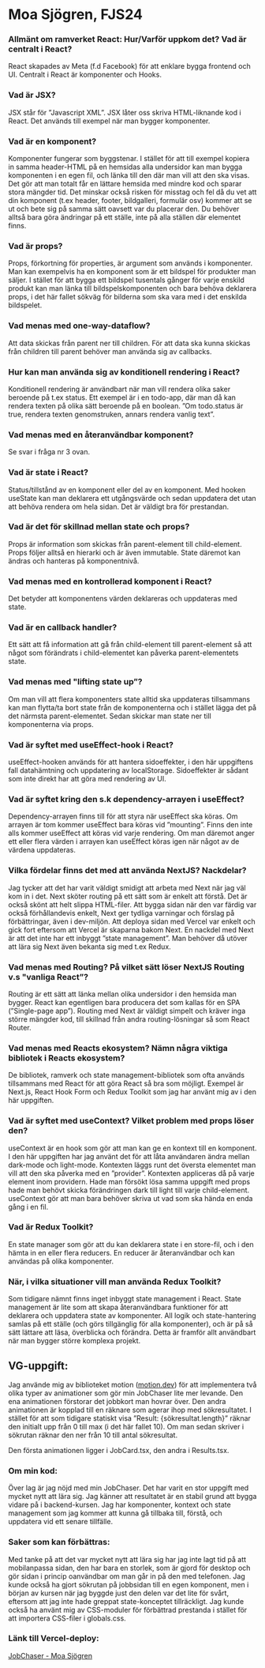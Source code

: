 # Moa Sjögren, FJS24

### Allmänt om ramverket React: Hur/Varför uppkom det? Vad är centralt i React?
React skapades av Meta (f.d Facebook) för att enklare bygga frontend och UI. Centralt i React är komponenter och Hooks.

### Vad är JSX?
JSX står för ”Javascript XML”. JSX låter oss skriva HTML-liknande kod i React. Det används till exempel när man bygger komponenter.  

### Vad är en komponent?
Komponenter fungerar som byggstenar. I stället för att till exempel kopiera in samma header-HTML på en hemsidas alla undersidor kan man bygga komponenten i en egen fil, och länka till den där man vill att den ska visas. Det gör att man totalt får en lättare hemsida med mindre kod och sparar stora mängder tid. Det minskar också risken för misstag och fel då du vet att din komponent (t.ex header, footer, bildgalleri, formulär osv) kommer att se ut och bete sig på samma sätt oavsett var du placerar den. Du behöver alltså bara göra ändringar på ett ställe, inte på alla ställen där elementet finns.

### Vad är props?
Props, förkortning för properties, är argument som används i komponenter. Man kan exempelvis ha en komponent som är ett bildspel för produkter man säljer. I stället för att bygga ett bildspel tusentals gånger för varje enskild produkt kan man länka till bildspelskomponenten och bara behöva deklarera props, i det här fallet sökväg för bilderna som ska vara med i det enskilda bildspelet.

### Vad menas med one-way-dataflow?
Att data skickas från parent ner till children. För att data ska kunna skickas från children till parent behöver man använda sig av callbacks.

### Hur kan man använda sig av konditionell rendering i React?
Konditionell rendering är användbart när man vill rendera olika saker beroende på t.ex status. Ett exempel är i en todo-app, där man då kan rendera texten på olika sätt beroende på en boolean. ”Om todo.status är true, rendera texten genomstruken, annars rendera vanlig text”.  

### Vad menas med en återanvändbar komponent?
Se svar i fråga nr 3 ovan. 

### Vad är state i React?
Status/tillstånd av en komponent eller del av en komponent. Med hooken useState kan man deklarera ett utgångsvärde och sedan uppdatera det utan att behöva rendera om hela sidan. Det är väldigt bra för prestandan.

### Vad är det för skillnad mellan state och props?
Props är information som skickas från parent-element till child-element. Props följer alltså en hierarki och är även immutable. State däremot kan ändras och hanteras på komponentnivå.

### Vad menas med en kontrollerad komponent i React?
Det betyder att komponentens värden deklareras och uppdateras med state.

### Vad är en callback handler?
Ett sätt att få information att gå från child-element till parent-element så att något som förändrats i child-elementet kan påverka parent-elementets state.

### Vad menas med "lifting state up”?
Om man vill att flera komponenters state alltid ska uppdateras tillsammans kan man flytta/ta bort state från de komponenterna och i stället lägga det på det närmsta parent-elementet. Sedan skickar man state ner till komponenterna via props.

### Vad är syftet med useEffect-hook i React?
useEffect-hooken används för att hantera sidoeffekter, i den här uppgiftens fall datahämtning och uppdatering av localStorage. Sidoeffekter är sådant som inte direkt har att göra med rendering av UI.

### Vad är syftet kring den s.k dependency-arrayen i useEffect?
Dependency-arrayen finns till för att styra när useEffect ska köras. Om arrayen är tom kommer useEffect bara köras vid ”mounting”. Finns den inte alls kommer useEffect att köras vid varje rendering. Om man däremot anger ett eller flera värden i arrayen kan useEffect köras igen när något av de värdena uppdateras.

### Vilka fördelar finns det med att använda NextJS? Nackdelar?
Jag tycker att det har varit väldigt smidigt att arbeta med Next när jag väl kom in i det. Next sköter routing på ett sätt som är enkelt att förstå. Det är också skönt att helt slippa HTML-filer. Att bygga sidan när den var färdig var också förhållandevis enkelt, Next ger tydliga varningar och förslag på förbättringar, även i dev-miljön. Att deploya sidan med Vercel var enkelt och gick fort eftersom att Vercel är skaparna bakom Next. En nackdel med Next är att det inte har ett inbyggt ”state management”. Man behöver då utöver att lära sig Next även bekanta sig med t.ex Redux.

### Vad menas med Routing? På vilket sätt löser NextJS Routing v.s "vanliga React”?
Routing är ett sätt att länka mellan olika undersidor i den hemsida man bygger. React kan egentligen bara producera det som kallas för en SPA (”Single-page app”). Routing med Next är väldigt simpelt och kräver inga större mängder kod, till skillnad från andra routing-lösningar så som React Router.

### Vad menas med Reacts ekosystem? Nämn några viktiga bibliotek i Reacts ekosystem?
De bibliotek, ramverk och state management-bibliotek som ofta används tillsammans med React för att göra React så bra som möjligt. Exempel är Next.js, React Hook Form och Redux Toolkit som jag har använt mig av i den här uppgiften.

### Vad är syftet med useContext? Vilket problem med props löser den?
useContext är en hook som gör att man kan ge en kontext till en komponent. I den här uppgiften har jag använt det för att låta användaren ändra mellan dark-mode och light-mode. Kontexten läggs runt det översta elementet man vill att den ska påverka med en ”provider”. Kontexten appliceras då på varje element inom providern. Hade man försökt lösa samma uppgift med props hade man behövt skicka förändringen dark till light till varje child-element. useContext gör att man bara behöver skriva ut vad som ska hända en enda gång i en fil.

### Vad är Redux Toolkit? 
En state manager som gör att du kan deklarera state i en store-fil, och i den hämta in en eller flera reducers. En reducer är återanvändbar och kan användas på olika komponenter.

### När, i vilka situationer vill man använda Redux Toolkit?
Som tidigare nämnt finns inget inbyggt state management i React. State management är lite som att skapa återanvändbara funktioner för att deklarera och uppdatera state av komponenter. All logik och state-hantering samlas på ett ställe (och görs tillgänglig för alla komponenter), och är på så sätt lättare att läsa, överblicka och förändra. Detta är framför allt användbart när man bygger större komplexa projekt.

## VG-uppgift:
Jag använde mig av biblioteket motion ([motion.dev]()) för att implementera två olika typer av animationer som gör min JobChaser lite mer levande. Den ena animationen förstorar det jobbkort man hovrar över. Den andra animationen är kopplad till en räknare som agerar ihop med sökresultatet. I stället för att som tidigare statiskt visa ”Result: {sökresultat.length}” räknar den initialt upp från 0 till max (i det här fallet 10). Om man sedan skriver i sökrutan räknar den ner från 10 till antal sökresultat.

Den första animationen ligger i JobCard.tsx, den andra i Results.tsx.

### Om min kod:
Över lag är jag nöjd med min JobChaser. Det har varit en stor uppgift med mycket nytt att lära sig. Jag känner att resultatet är en stabil grund att bygga vidare på i backend-kursen. Jag har komponenter, kontext och state management som jag kommer att kunna gå tillbaka till, förstå, och uppdatera vid ett senare tillfälle.

### Saker som kan förbättras: 
Med tanke på att det var mycket nytt att lära sig har jag inte lagt tid på att mobilanpassa sidan, den har bara en storlek, som är gjord för desktop och gör sidan i princip oanvändbar om man går in på den med telefonen. Jag kunde också ha gjort sökrutan på jobbsidan till en egen komponent, men i början av kursen när jag byggde just den delen var det lite för svårt, eftersom att jag inte hade greppat state-konceptet tillräckligt. Jag kunde också ha använt mig av CSS-moduler för förbättrad prestanda i stället för att importera CSS-filer i globals.css.

### Länk till Vercel-deploy: 
[JobChaser - Moa Sjögren](https://jobchaser-moa-sjogren.vercel.app)
